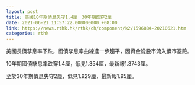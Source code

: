 ```yaml
---
layout: post
title: 美國10年期債息失守1.4厘　30年期跌穿2厘
date: 2021-06-21 11:57:22.000000000 +08:00
link: https://news.rthk.hk/rthk/ch/component/k2/1596884-20210621.htm
categories: rthk
---
```


美國長債孳息率下跌，國債孳息率曲線進一步趨平，因資金從股市流入債市避險。

10年期國債孳息率跌穿1.4厘，低見1.354厘，最新報1.3743厘。

至於30年期債息失守2厘，低見1.929厘，最新報1.95厘。

